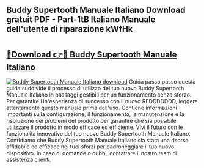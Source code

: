 ## Buddy Supertooth Manuale Italiano Download gratuit PDF - Part-1tB Italiano Manuale dell'utente di riparazione kWfHk

# <h2><a href="http://df9aozg.blite.top/?on=Buddy+Supertooth+Manuale+Italiano">🔗Download 👉🔴 Buddy Supertooth Manuale Italiano</a></h2>

[![Buddy Supertooth Manuale Italiano download](https://i.imgur.com/lujVjoI.png)](http://df9aozg.blite.top/?on=Buddy+Supertooth+Manuale+Italiano)
Guida passo passo questa guida suddivide il processo di utilizzo del tuo nuovo Buddy Supertooth Manuale Italiano in passaggi gestibili per un funzionamento senza sforzo. Per garantire Un'esperienza di successo con il nuovo REDDDDDDD, leggere attentamente questo manuale prima dell'uso. Contiene informazioni importanti sulla configurazione, il funzionamento, la manutenzione e la risoluzione dei problemi del prodotto per garantire che sia possibile utilizzare il prodotto in modo efficace ed efficiente. Vivi il futuro con le funzionalità innovative del tuo nuovo Buddy Supertooth Manuale Italiano. Confidiamo che Buddy Supertooth Manuale Italiano sia stata una risorsa affidabile ed efficace nei tuoi sforzi per padroneggiare il tuo nuovo dispositivo. In caso di domande o dubbi, contattare il nostro team di assistenza clienti.
